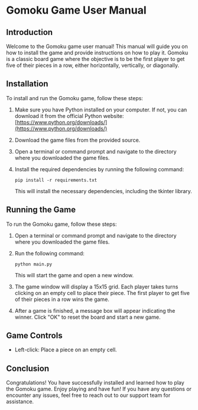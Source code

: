 # Gomoku Game User Manual

## Introduction

Welcome to the Gomoku game user manual! This manual will guide you on how to install the game and provide instructions on how to play it. Gomoku is a classic board game where the objective is to be the first player to get five of their pieces in a row, either horizontally, vertically, or diagonally.

## Installation

To install and run the Gomoku game, follow these steps:

1. Make sure you have Python installed on your computer. If not, you can download it from the official Python website: [https://www.python.org/downloads/](https://www.python.org/downloads/)

2. Download the game files from the provided source.

3. Open a terminal or command prompt and navigate to the directory where you downloaded the game files.

4. Install the required dependencies by running the following command:

   ```
   pip install -r requirements.txt
   ```

   This will install the necessary dependencies, including the tkinter library.

## Running the Game

To run the Gomoku game, follow these steps:

1. Open a terminal or command prompt and navigate to the directory where you downloaded the game files.

2. Run the following command:

   ```
   python main.py
   ```

   This will start the game and open a new window.

3. The game window will display a 15x15 grid. Each player takes turns clicking on an empty cell to place their piece. The first player to get five of their pieces in a row wins the game.

4. After a game is finished, a message box will appear indicating the winner. Click "OK" to reset the board and start a new game.

## Game Controls

- Left-click: Place a piece on an empty cell.

## Conclusion

Congratulations! You have successfully installed and learned how to play the Gomoku game. Enjoy playing and have fun! If you have any questions or encounter any issues, feel free to reach out to our support team for assistance.